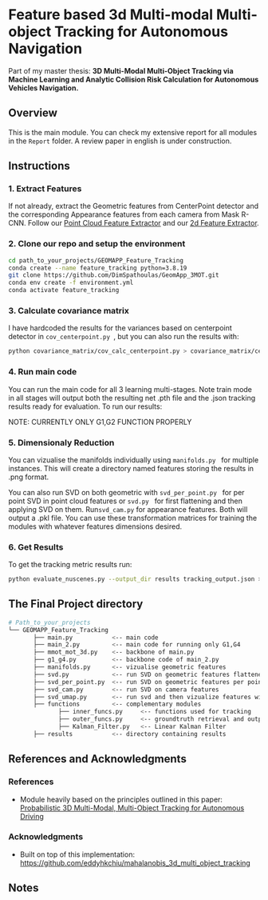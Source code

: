 # Feature based 3d Multi-modal Multi-object Tracking for Autonomous Navigation
Part of my master thesis: **3D Multi-Modal Multi-Object Tracking via Machine Learning and Analytic Collision Risk Calculation for Autonomous Vehicles Navigation.**
## Overview
This is the main module. You can check my extensive report for all modules in the ```Report``` folder.
A review paper in english is under construction.

## Instructions
### 1. Extract Features
If not already, extract the Geometric features from CenterPoint detector and the corresponding Appearance features from each camera from Mask R-CNN. Follow our [Point Cloud Feature Extractor](https://github.com/DimSpathoulas/Point_Cloud_Feature_Extractor.git) and our [2d Feature Extractor](https://github.com/DimSpathoulas/2D_FEATURE_EXTRACTOR.git).

### 2. Clone our repo and setup the environment
```bash
cd path_to_your_projects/GEOMAPP_Feature_Tracking
conda create --name feature_tracking python=3.8.19
git clone https://github.com/DimSpathoulas/GeomApp_3MOT.git
conda env create -f environment.yml
conda activate feature_tracking
```

### 3. Calculate covariance matrix
I have hardcoded the results for the variances based on centerpoint detector in ```cov_centerpoint.py ```, but you can also run the results with:
```bash
python covariance_matrix/cov_calc_centerpoint.py > covariance_matrix/centerpoint_cov.txt
```
### 4. Run main code
You can run the main code for all 3 learning multi-stages. Note train mode in all stages will output both the resulting net .pth file and the .json tracking results ready for evaluation.
To run our results:

NOTE: CURRENTLY ONLY G1,G2 FUNCTION PROPERLY

### 5. Dimensionaly Reduction
You can vizualise the manifolds individually using ```manifolds.py ``` for multiple instances. This will create a directory named features storing the results in .png format.

You can also run SVD on both geometric with ```svd_per_point.py ``` for per point SVD in point cloud features or ```svd.py ``` for first flattening and then applying SVD on them. Run```svd_cam.py``` for appearance features. Both will output a .pkl file.
You can use these transformation matrices for training the modules with whatever features dimensions desired.

### 6. Get Results
To get the tracking metric results run:
```bash
python evaluate_nuscenes.py --output_dir results tracking_output.json > results/tracking_output.txt
```


## The Final Project directory
```bash
# Path_to_your_projects        
└── GEOMAPP_Feature_Tracking
       ├── main.py           <-- main code
       ├── main_2.py         <-- main code for running only G1,G4
       ├── mmot_mot_3d.py    <-- backbone of main.py
       ├── g1_g4.py          <-- backbone code of main_2.py
       ├── manifolds.py      <-- vizualise geometric features
       ├── svd.py            <-- run SVD on geometric features flattened
       ├── svd_per_point.py  <-- run SVD on geometric features per point
       ├── svd_cam.py        <-- run SVD on camera features
       ├── svd_umap.py       <-- run svd and then vizualize features with umap
       ├── functions         <-- complementary modules
              ├── inner_funcs.py     <-- functions used for tracking
              ├── outer_funcs.py     <-- groundtruth retrieval and output customization
              ├── Kalman_Filter.py   <-- Linear Kalman Filter
       ├── results           <-- directory containing results
```

## References and Acknowledgments

### References
- Module heavily based on the principles outlined in this paper: [Probabilistic 3D Multi-Modal, Multi-Object Tracking for Autonomous Driving](https://arxiv.org/pdf/2012.13755)
### Acknowledgments
- Built on top of this implementation:
https://github.com/eddyhkchiu/mahalanobis_3d_multi_object_tracking


## Notes
